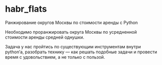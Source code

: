 # habr_flats
Ранжирование округов Москвы по стоимости аренды с Python

Необходимо проранжировать округа Москвы по усредненной стоимости аренды средней однушки.

Задача у нас пройтись по существующим инструментам внутри python’а, разобрать технику — как решать подобные задачи 
и провести время с удовольствием, а не только с пользой. 
